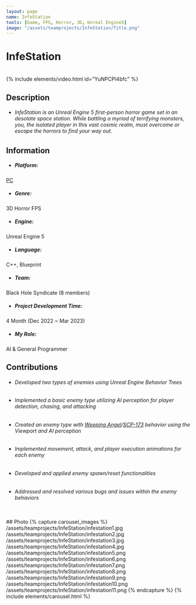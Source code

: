 ```yaml
---
layout: page
name: InfeStation
tools: [Game, FPS, Horror, 3D, Unreal Engine5]
image: "/assets/teamprojects/InfeStation/Title.png"
---
```


# InfeStation

<br>
{% include elements/video.html id="YuNPCPl4bfc" %}

## Description
- ###### InfeStation is an Unreal Engine 5 first-person horror game set in an desolate space station. While battling a myriad of terrifying monsters, you, the isolated player in this vast cosmic realm, must overcome or escape the horrors to find your way out.


## Information
- ##### **Platform**: 
[PC](https://drive.google.com/file/d/1dgEeDYiERrmTjLcEPGxUkhgGfCvzoXUE/view?usp=sharing)
- ##### **Genre**: 
3D Horror FPS
- ##### **Engine**: 
Unreal Engine 5
- ##### **Language**: 
C++, Blueprint
- ##### **Team**: 
Black Hole Syndicate (8 members)
- ##### **Project Development Time**: 
4 Month (Dec 2022 ~ Mar 2023)
- ##### **My Role**: 
AI & General Programmer


## Contributions
 - ###### Developed two types of enemies using Unreal Engine Behavior Trees
 - ###### Implemented a basic enemy type utilizing AI perception for player detection, chasing, and attacking
 - ###### Created an enemy type with [Weeping Angel](https://en.wikipedia.org/wiki/Weeping_Angel)/[SCP-173](https://villains.fandom.com/wiki/SCP-173) behavior using the Viewport and AI perception
 - ###### Implemented movement, attack, and player execution animations for each enemy
 - ###### Developed and applied enemy spawn/reset functionalities
 - ###### Addressed and resolved various bugs and issues within the enemy behaviors



<br>
## Photo
{% capture carousel_images %}
/assets/teamprojects/InfeStation/infestation1.jpg
/assets/teamprojects/InfeStation/infestation2.jpg
/assets/teamprojects/InfeStation/infestation3.jpg
/assets/teamprojects/InfeStation/infestation4.jpg
/assets/teamprojects/InfeStation/infestation5.png
/assets/teamprojects/InfeStation/infestation6.png
/assets/teamprojects/InfeStation/infestation7.png
/assets/teamprojects/InfeStation/infestation8.png
/assets/teamprojects/InfeStation/infestation9.png
/assets/teamprojects/InfeStation/infestation10.png
/assets/teamprojects/InfeStation/infestation11.png
{% endcapture %}
{% include elements/carousel.html %}